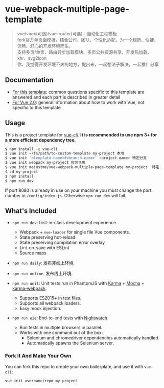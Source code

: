 # vue-webpack-multiple-page-template

> vue/vuex(可选)/vue-router(可选) - 自动化工程模板 <br/>
> fork官方单页面模板，结合公司、团队、个性化适配、为一个规范、快捷、流畅、舒心的开发环境而生。<br/>
> 支持多页/单页、路由异步加载模块、多页公共资源共享、开发热加载、xhr、svg2icon<br/>
> 你、我觉得开发环境不爽的地方，提出来，一起想法子解决，一起推广分享<br/>

## Documentation

- [For this template](http://vuejs-templates.github.io/webpack): common questions specific to this template are answered and each part is described in greater detail
- [For Vue 2.0](http://vuejs.org/guide/): general information about how to work with Vue, not specific to this template

## Usage

This is a project template for [vue-cli](https://github.com/vuejs/vue-cli). **It is recommended to use npm 3+ for a more efficient dependency tree.**

``` bash
$ npm install -g vue-cli
$ vue init ~/fs/path/to-custom-template my-project 本地
$ vue init '<template-name>#<branch-name>' <project-name> 特定分支
$ vue init webpack my-project 官方仓库
$ vue init mejustme/vue-webpack-multiple-page-template my-project  特定人github仓库
$ cd my-project
$ npm install
$ npm run dev
```

If port 8080 is already in use on your machine you must change the port number in `/config/index.js`. Otherwise `npm run dev` will fail.

## What's Included

- `npm run dev`: first-in-class development experience.
  - Webpack + `vue-loader` for single file Vue components.
  - State preserving hot-reload
  - State preserving compilation error overlay
  - Lint-on-save with ESLint
  - Source maps

- `npm run daily`: 发布非线上环境.
- `npm run online`: 发布线上环境.

- `npm run unit`: Unit tests run in PhantomJS with [Karma](http://karma-runner.github.io/0.13/index.html) + [Mocha](http://mochajs.org/) + [karma-webpack](https://github.com/webpack/karma-webpack).
  - Supports ES2015+ in test files.
  - Supports all webpack loaders.
  - Easy mock injection.

- `npm run e2e`: End-to-end tests with [Nightwatch](http://nightwatchjs.org/).
  - Run tests in multiple browsers in parallel.
  - Works with one command out of the box:
    - Selenium and chromedriver dependencies automatically handled.
    - Automatically spawns the Selenium server.

### Fork It And Make Your Own

You can fork this repo to create your own boilerplate, and use it with `vue-cli`:

``` bash
vue init username/repo my-project
```
